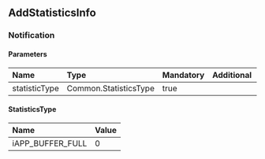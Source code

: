 ## AddStatisticsInfo

### Notification
#### Parameters
|Name|Type|Mandatory|Additional|Description|
|:---|:---|:--------|:---------|:----------|
|statisticType|Common.StatisticsType|true|||
#### StatisticsType
|Name|Value|
|:---|:----|
|iAPP_BUFFER_FULL|0|
